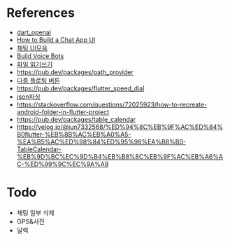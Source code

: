 # References

- [dart_openai](https://pub.dev/packages/dart_openai)
- [How to Build a Chat App UI](https://www.freecodecamp.org/news/build-a-chat-app-ui-with-flutter/)
- [채팅 UI모음](https://fluttergems.dev/chat/)
- [Build Voice Bots](https://codelabs.developers.google.com/codelabs/dialogflow-flutter?hl=en#0)
- [파일 읽기쓰기](https://docs.flutter.dev/cookbook/persistence/reading-writing-files)
- https://pub.dev/packages/path_provider
- [다중 플로팅 버튼](https://www.kindacode.com/article/how-to-add-multiple-floating-buttons-in-flutter/)
- https://pub.dev/packages/flutter_speed_dial
- [json파싱](https://velog.io/@513sojin/Flutter-API-KEY%EA%B0%80-%EC%9E%88%EB%8A%94-json%ED%8C%8C%EC%8B%B1)
- https://stackoverflow.com/questions/72025923/how-to-recreate-android-folder-in-flutter-project
- https://pub.dev/packages/table_calendar
- https://velog.io/@jun7332568/%ED%94%8C%EB%9F%AC%ED%84%B0flutter-%EB%8B%AC%EB%A0%A5-%EA%B5%AC%ED%98%84%ED%95%98%EA%B8%B0-TableCalendar-%EB%9D%BC%EC%9D%B4%EB%B8%8C%EB%9F%AC%EB%A6%AC-%ED%99%9C%EC%9A%A9

# Todo

- 채팅 일부 삭제
- GPS&사진
- 달력
